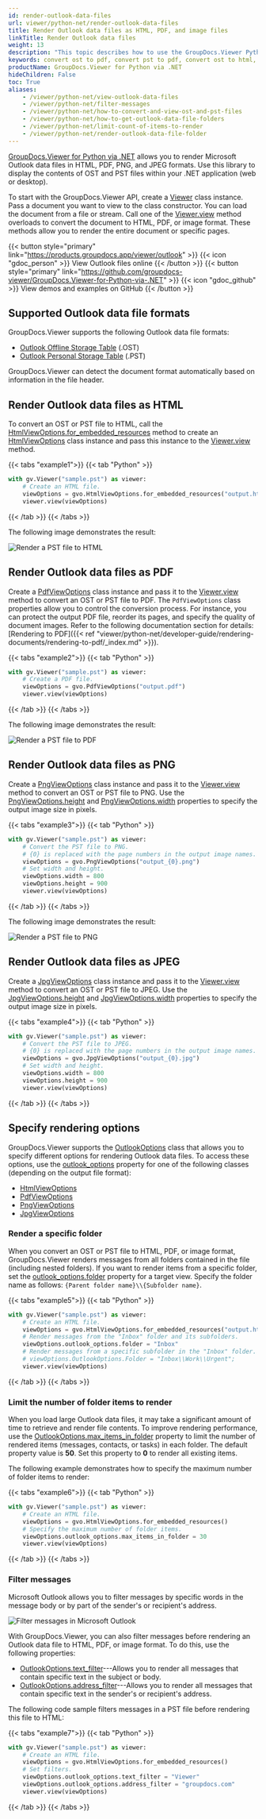 ```yaml
---
id: render-outlook-data-files
url: viewer/python-net/render-outlook-data-files
title: Render Outlook data files as HTML, PDF, and image files
linkTitle: Render Outlook data files
weight: 13
description: "This topic describes how to use the GroupDocs.Viewer Python API to convert Outlook data files (PST and OST) to HTML, PDF, PNG, and JPEG formats."
keywords: convert ost to pdf, convert pst to pdf, convert ost to html, convert pst to html, convert ost to png, convert pst to png, convert ost to jpeg, convert pst to jpeg
productName: GroupDocs.Viewer for Python via .NET
hideChildren: False
toc: True
aliases:
    - /viewer/python-net/view-outlook-data-files
    - /viewer/python-net/filter-messages
    - /viewer/python-net/how-to-convert-and-view-ost-and-pst-files
    - /viewer/python-net/how-to-get-outlook-data-file-folders
    - /viewer/python-net/limit-count-of-items-to-render
    - /viewer/python-net/render-outlook-data-file-folder
---
```

[GroupDocs.Viewer for Python via .NET](https://products.groupdocs.com/viewer/python-net) allows you to render Microsoft Outlook data files in HTML, PDF, PNG, and JPEG formats. Use this library to display the contents of OST and PST files within your .NET application (web or desktop). 

To start with the GroupDocs.Viewer API, create a [Viewer](https://reference.groupdocs.com/viewer/python-net/groupdocs.viewer/viewer) class instance. Pass a document you want to view to the class constructor. You can load the document from a file or stream. Call one of the [Viewer.view](https://reference.groupdocs.com/viewer/python-net/groupdocs.viewer/viewer/#methods) method overloads to convert the document to HTML, PDF, or image format. These methods allow you to render the entire document or specific pages.

{{< button style="primary" link="https://products.groupdocs.app/viewer/outlook" >}} {{< icon "gdoc_person" >}} View Outlook files online {{< /button >}} {{< button style="primary" link="https://github.com/groupdocs-viewer/GroupDocs.Viewer-for-Python-via-.NET" >}} {{< icon "gdoc_github" >}} View demos and examples on GitHub {{< /button >}}

## Supported Outlook data file formats

GroupDocs.Viewer supports the following Outlook data file formats:

* [Outlook Offline Storage Table](https://docs.fileformat.com/email/ost) (.OST)
* [Outlook Personal Storage Table](https://docs.fileformat.com/email/pst) (.PST)

GroupDocs.Viewer can detect the document format automatically based on information in the file header.

## Render Outlook data files as HTML

To convert an OST or PST file to HTML, call the [HtmlViewOptions.for_embedded_resources](https://reference.groupdocs.com/viewer/python-net/groupdocs.viewer.options/htmlviewoptions/#methods) method to create an [HtmlViewOptions](https://reference.groupdocs.com/viewer/python-net/groupdocs.viewer.options/htmlviewoptions) class instance and pass this instance to the [Viewer.view](https://reference.groupdocs.com/viewer/python-net/groupdocs.viewer/viewer/#methods) method.

{{< tabs "example1">}}
{{< tab "Python" >}}
```python
with gv.Viewer("sample.pst") as viewer:
    # Create an HTML file.
    viewOptions = gvo.HtmlViewOptions.for_embedded_resources("output.html")
    viewer.view(viewOptions)
```
{{< /tab >}}
{{< /tabs >}}

The following image demonstrates the result:

![Render a PST file to HTML](/viewer/python-net/images/rendering-basics/render-outlook-files/render-pst-to-html.png)

## Render Outlook data files as PDF

Create a [PdfViewOptions](https://reference.groupdocs.com/viewer/python-net/groupdocs.viewer.options/pdfviewoptions) class instance and pass it to the [Viewer.view](https://reference.groupdocs.com/viewer/python-net/groupdocs.viewer/viewer/#methods) method to convert an OST or PST file to PDF. The `PdfViewOptions` class properties allow you to control the conversion process. For instance, you can protect the output PDF file, reorder its pages, and specify the quality of document images. Refer to the following documentation section for details: [Rendering to PDF]({{< ref "viewer/python-net/developer-guide/rendering-documents/rendering-to-pdf/_index.md" >}}).

{{< tabs "example2">}}
{{< tab "Python" >}}
```python
with gv.Viewer("sample.pst") as viewer:
    # Create a PDF file.
    viewOptions = gvo.PdfViewOptions("output.pdf")
    viewer.view(viewOptions)
```
{{< /tab >}}
{{< /tabs >}}

The following image demonstrates the result:

![Render a PST file to PDF](/viewer/python-net/images/rendering-basics/render-outlook-files/render-pst-to-pdf.png)

## Render Outlook data files as PNG

Create a [PngViewOptions](https://reference.groupdocs.com/viewer/python-net/groupdocs.viewer.options/pngviewoptions) class instance and pass it to the [Viewer.view](https://reference.groupdocs.com/viewer/python-net/groupdocs.viewer/viewer/#methods) method to convert an OST or PST file to PNG. Use the [PngViewOptions.height](https://reference.groupdocs.com/viewer/python-net/groupdocs.viewer.options/pngviewoptions/#properties) and [PngViewOptions.width](https://reference.groupdocs.com/viewer/python-net/groupdocs.viewer.options/pngviewoptions/#properties) properties to specify the output image size in pixels.

{{< tabs "example3">}}
{{< tab "Python" >}}
```python
with gv.Viewer("sample.pst") as viewer:
    # Convert the PST file to PNG.
    # {0} is replaced with the page numbers in the output image names.
    viewOptions = gvo.PngViewOptions("output_{0}.png")
    # Set width and height.
    viewOptions.width = 800
    viewOptions.height = 900
    viewer.view(viewOptions)
```
{{< /tab >}}
{{< /tabs >}}

The following image demonstrates the result:

![Render a PST file to PNG](/viewer/python-net/images/rendering-basics/render-outlook-files/render-pst-to-png.png)

## Render Outlook data files as JPEG

Create a [JpgViewOptions](https://reference.groupdocs.com/viewer/python-net/groupdocs.viewer.options/jpgviewoptions) class instance and pass it to the [Viewer.view](https://reference.groupdocs.com/viewer/python-net/groupdocs.viewer/viewer/#methods) method to convert an OST or PST file to JPEG. Use the [JpgViewOptions.height](https://reference.groupdocs.com/viewer/python-net/groupdocs.viewer.options/jpgviewoptions/#properties) and [JpgViewOptions.width](https://reference.groupdocs.com/viewer/python-net/groupdocs.viewer.options/jpgviewoptions/#properties) properties to specify the output image size in pixels.

{{< tabs "example4">}}
{{< tab "Python" >}}
```python
with gv.Viewer("sample.pst") as viewer:
    # Convert the PST file to JPEG.
    # {0} is replaced with the page numbers in the output image names.
    viewOptions = gvo.JpgViewOptions("output_{0}.jpg")
    # Set width and height.
    viewOptions.width = 800
    viewOptions.height = 900
    viewer.view(viewOptions)
```
{{< /tab >}}
{{< /tabs >}}

## Specify rendering options

GroupDocs.Viewer supports the [OutlookOptions](https://reference.groupdocs.com/viewer/python-net/groupdocs.viewer.options/outlookoptions) class that allows you to specify different options for rendering Outlook data files. To access these options, use the [outlook_options](https://reference.groupdocs.com/viewer/python-net/groupdocs.viewer.options/baseviewoptions/#properties) property for one of the following classes (depending on the output file format):

* [HtmlViewOptions](https://reference.groupdocs.com/python-net/viewer/groupdocs.viewer.options/htmlviewoptions) 
* [PdfViewOptions](https://reference.groupdocs.com/python-net/viewer/groupdocs.viewer.options/pdfviewoptions)
* [PngViewOptions](https://reference.groupdocs.com/python-net/viewer/groupdocs.viewer.options/pngviewoptions)
* [JpgViewOptions](https://reference.groupdocs.com/python-net/viewer/groupdocs.viewer.options/jpgviewoptions)

### Render a specific folder

When you convert an OST or PST file to HTML, PDF, or image format, GroupDocs.Viewer renders messages from all folders contained in the file (including nested folders). If you want to render items from a specific folder, set the [outlook_options.folder](https://reference.groupdocs.com/python-net/viewer/groupdocs.viewer.options/outlookoptions/#properties) property for a target view. Specify the folder name as follows: `{Parent folder name}\\{Subfolder name}`.


{{< tabs "example5">}}
{{< tab "Python" >}}
```python
with gv.Viewer("sample.pst") as viewer:
    # Create an HTML file.
    viewOptions = gvo.HtmlViewOptions.for_embedded_resources("output.html")
    # Render messages from the "Inbox" folder and its subfolders.
    viewOptions.outlook_options.folder = "Inbox"
    # Render messages from a specific subfolder in the "Inbox" folder.
    # viewOptions.OutlookOptions.Folder = "Inbox\\Work\\Urgent";
    viewer.view(viewOptions)
```
{{< /tab >}}
{{< /tabs >}}

### Limit the number of folder items to render

When you load large Outlook data files, it may take a significant amount of time to retrieve and render file contents. To improve rendering performance, use the [OutlookOptions.max_items_in_folder](https://reference.groupdocs.com/python-net/viewer/groupdocs.viewer.options/outlookoptions/#properties) property to limit the number of rendered items (messages, contacts, or tasks) in each folder. The default property value is **50**. Set this property to **0** to render all existing items. 

The following example demonstrates how to specify the maximum number of folder items to render:

{{< tabs "example6">}}
{{< tab "Python" >}}
```python
with gv.Viewer("sample.pst") as viewer:
    # Create an HTML file.
    viewOptions = gvo.HtmlViewOptions.for_embedded_resources()
    # Specify the maximum number of folder items.
    viewOptions.outlook_options.max_items_in_folder = 30
    viewer.view(viewOptions)
```
{{< /tab >}}
{{< /tabs >}}

### Filter messages

Microsoft Outlook allows you to filter messages by specific words in the message body or by part of the sender's or recipient's address.

![Filter messages in Microsoft Outlook](/viewer/python-net/images/rendering-basics/render-outlook-files/filter-messages.png)

With GroupDocs.Viewer, you can also filter messages before rendering an Outlook data file to HTML, PDF, or image format. To do this, use the following properties:

* [OutlookOptions.text_filter](https://reference.groupdocs.com/python-net/viewer/groupdocs.viewer.options/outlookoptions/#properties)---Allows you to render all messages that contain specific text in the subject or body.
* [OutlookOptions.address_filter](https://reference.groupdocs.com/python-net/viewer/groupdocs.viewer.options/outlookoptions/#properties)---Allows you to render all messages that contain specific text in the sender's or recipient's address.

The following code sample filters messages in a PST file before rendering this file to HTML:

{{< tabs "example7">}}
{{< tab "Python" >}}
```python
with gv.Viewer("sample.pst") as viewer:
    # Create an HTML file.
    viewOptions = gvo.HtmlViewOptions.for_embedded_resources()
    # Set filters.
    viewOptions.outlook_options.text_filter = "Viewer"
    viewOptions.outlook_options.address_filter = "groupdocs.com"
    viewer.view(viewOptions)
```
{{< /tab >}}
{{< /tabs >}}
